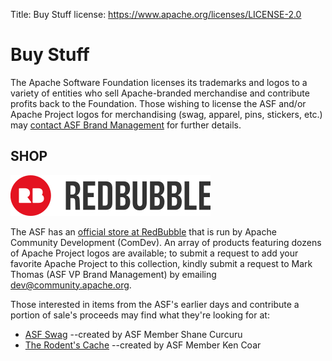 Title: Buy Stuff
license: https://www.apache.org/licenses/LICENSE-2.0

# Buy Stuff #

The Apache Software Foundation licenses its trademarks and logos to a variety of entities who sell Apache-branded merchandise and contribute profits back to the Foundation. Those wishing to license the ASF and/or Apache Project logos for merchandising (swag, apparel, pins, stickers, etc.) may [contact ASF Brand Management](/foundation/marks/contact#swag) for further details.

## SHOP ##

![RedBubble](images/redbubble.png "RedBubble")

The ASF has an [official store at RedBubble](https://www.redbubble.com/people/comdev/shop) that is run by Apache Community Development (ComDev). An array of products featuring dozens of Apache Project logos are available; to submit a request to add your favorite Apache Project to this collection, kindly submit a request to Mark Thomas (ASF VP Brand Management) by emailing [dev@community.apache.org](mailto:dev@community.apache.org).

Those interested in items from the ASF's earlier days and contribute a portion of sale's proceeds may find what they're looking for at:

-  [ASF Swag](http://asfswag.com/) --created by ASF Member Shane Curcuru
-  [The Rodent's Cache](http://www.cafepress.com/meepzor/230676) --created by ASF Member Ken Coar

